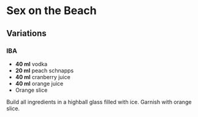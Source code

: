 # Sex on the Beach

## Variations

### IBA

* **40 ml** vodka
* **20 ml** peach schnapps
* **40 ml** cranberry juice
* **40 ml** orange juice
* Orange slice

Build all ingredients in a highball glass filled with ice. Garnish with orange slice.
